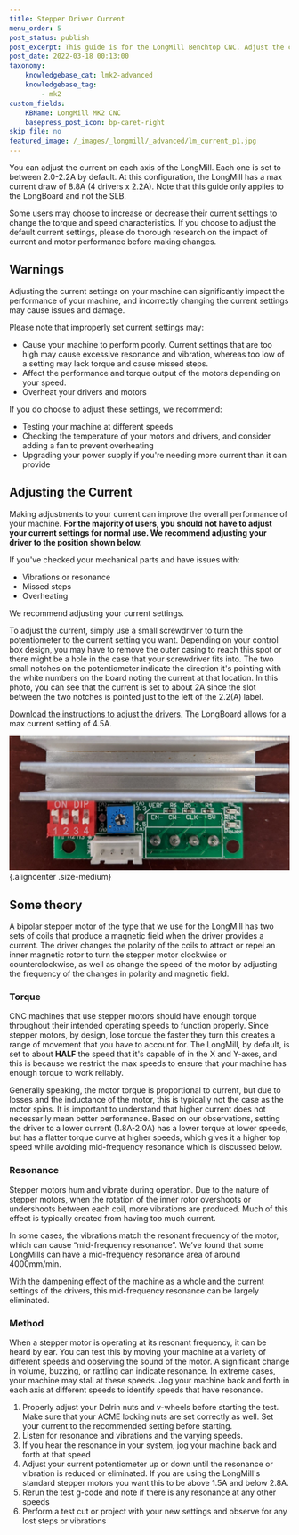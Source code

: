 ```yaml
---
title: Stepper Driver Current
menu_order: 5
post_status: publish
post_excerpt: This guide is for the LongMill Benchtop CNC. Adjust the current going to the motors on the Longboard control board, through the potentiometers on the drivers.
post_date: 2022-03-18 00:13:00
taxonomy:
    knowledgebase_cat: lmk2-advanced
    knowledgebase_tag:
        - mk2
custom_fields:
    KBName: LongMill MK2 CNC
    basepress_post_icon: bp-caret-right
skip_file: no
featured_image: /_images/_longmill/_advanced/lm_current_p1.jpg
---
```


You can adjust the current on each axis of the LongMill. Each one is set to between 2.0-2.2A by default. At this configuration, the LongMill has a max current draw of 8.8A (4 drivers x 2.2A). Note that this guide only applies to the LongBoard and not the SLB.

Some users may choose to increase or decrease their current settings to change the torque and speed characteristics. If you choose to adjust the default current settings, please do thorough research on the impact of current and motor performance before making changes.

## Warnings

Adjusting the current settings on your machine can significantly impact the performance of your machine, and incorrectly changing the current settings may cause issues and damage.

Please note that improperly set current settings may:

- Cause your machine to perform poorly. Current settings that are too high may cause excessive resonance and vibration, whereas too low of a setting may lack torque and cause missed steps.
- Affect the performance and torque output of the motors depending on your speed.
- Overheat your drivers and motors

If you do choose to adjust these settings, we recommend:

- Testing your machine at different speeds
- Checking the temperature of your motors and drivers, and consider adding a fan to prevent overheating
- Upgrading your power supply if you're needing more current than it can provide

## Adjusting the Current

Making adjustments to your current can improve the overall performance of your machine. **For the majority of users, you should not have to adjust your current settings for normal use. We recommend adjusting your driver to the position shown below.**

If you've checked your mechanical parts and have issues with:

- Vibrations or resonance
- Missed steps
- Overheating

We recommend adjusting your current settings.

To adjust the current, simply use a small screwdriver to turn the potentiometer to the current setting you want. Depending on your control box design, you may have to remove the outer casing to reach this spot or there might be a hole in the case that your screwdriver fits into. The two small notches on the potentiometer indicate the direction it's pointing with the white numbers on the board noting the current at that location. In this photo, you can see that the current is set to about 2A since the slot between the two notches is pointed just to the left of the 2.2(A) label.

<a href="https://resources.sienci.com/wp-content/uploads/2022/06/Stepper-Driver-Current-Adjustment.pdf" target="_blank" rel="noopener">Download the instructions to adjust the drivers.</a> The LongBoard allows for a max current setting of 4.5A.

![](/_images/_lmmk2/_advanced/lmk2_stepper_potentiometer.jpeg){.aligncenter .size-medium}

## Some theory

A bipolar stepper motor of the type that we use for the LongMill has two sets of coils that produce a magnetic field when the driver provides a current. The driver changes the polarity of the coils to attract or repel an inner magnetic rotor to turn the stepper motor clockwise or counterclockwise, as well as change the speed of the motor by adjusting the frequency of the changes in polarity and magnetic field.

### Torque

CNC machines that use stepper motors should have enough torque throughout their intended operating speeds to function properly. Since stepper motors, by design, lose torque the faster they turn this creates a range of movement that you have to account for. The LongMill, by default, is set to about **HALF** the speed that it's capable of in the X and Y-axes, and this is because we restrict the max speeds to ensure that your machine has enough torque to work reliably.

Generally speaking, the motor torque is proportional to current, but due to losses and the inductance of the motor, this is typically not the case as the motor spins. It is important to understand that higher current does not necessarily mean better performance. Based on our observations, setting the driver to a lower current (1.8A-2.0A) has a lower torque at lower speeds, but has a flatter torque curve at higher speeds, which gives it a higher top speed while avoiding mid-frequency resonance which is discussed below.

### Resonance

Stepper motors hum and vibrate during operation. Due to the nature of stepper motors, when the rotation of the inner rotor overshoots or undershoots between each coil, more vibrations are produced. Much of this effect is typically created from having too much current.

In some cases, the vibrations match the resonant frequency of the motor, which can cause “mid-frequency resonance”. We’ve found that some LongMills can have a mid-frequency resonance area of around 4000mm/min.

With the dampening effect of the machine as a whole and the current settings of the drivers, this mid-frequency resonance can be largely eliminated.

### Method

When a stepper motor is operating at its resonant frequency, it can be heard by ear. You can test this by moving your machine at a variety of different speeds and observing the sound of the motor. A significant change in volume, buzzing, or rattling can indicate resonance. In extreme cases, your machine may stall at these speeds. Jog your machine back and forth in each axis at different speeds to identify speeds that have resonance.

1. Properly adjust your Delrin nuts and v-wheels before starting the test. Make sure that your ACME locking nuts are set correctly as well. Set your current to the recommended setting before starting.
1. Listen for resonance and vibrations and the varying speeds.
1. If you hear the resonance in your system, jog your machine back and forth at that speed
1. Adjust your current potentiometer up or down until the resonance or vibration is reduced or eliminated. If you are using the LongMill's standard stepper motors you want this to be above 1.5A and below 2.8A.
1. Rerun the test g-code and note if there is any resonance at any other speeds
1. Perform a test cut or project with your new settings and observe for any lost steps or vibrations

